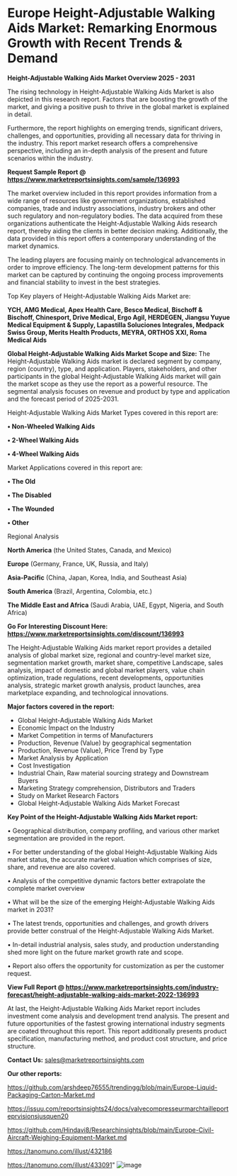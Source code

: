 # Europe Height-Adjustable Walking Aids Market: Remarking Enormous Growth with Recent Trends & Demand

<Strong> Height-Adjustable Walking Aids Market Overview 2025 - 2031</strong>

The rising technology in Height-Adjustable Walking Aids Market is also depicted in this research report. Factors that are boosting the growth of the market, and giving a positive push to thrive in the global market is explained in detail.

Furthermore, the report highlights on emerging trends, significant drivers, challenges, and opportunities, providing all necessary data for thriving in the industry. This report market research offers a comprehensive perspective, including an in-depth analysis of the present and future scenarios within the industry.

<strong>Request Sample Report @ <a href=https://www.marketreportsinsights.com/sample/136993>https://www.marketreportsinsights.com/sample/136993</a></strong>

The market overview included in this report provides information from a wide range of resources like government organizations, established companies, trade and industry associations, industry brokers and other such regulatory and non-regulatory bodies. The data acquired from these organizations authenticate the Height-Adjustable Walking Aids research report, thereby aiding the clients in better decision making. Additionally, the data provided in this report offers a contemporary understanding of the market dynamics.

The leading players are focusing mainly on technological advancements in order to improve efficiency. The long-term development patterns for this market can be captured by continuing the ongoing process improvements and financial stability to invest in the best strategies.

Top Key players of Height-Adjustable Walking Aids Market are:

<strong>YCH, AMG Medical, Apex Health Care, Besco Medical, Bischoff & Bischoff, Chinesport, Drive Medical, Ergo Agil, HERDEGEN, Jiangsu Yuyue Medical Equipment & Supply, Lapastilla Soluciones Integrales, Medpack Swiss Group, Merits Health Products, MEYRA, ORTHOS XXI, Roma Medical Aids</strong>

<strong><b>Global Height-Adjustable Walking Aids Market Scope and Size:</b></strong>
The Height-Adjustable Walking Aids market is declared segment by company, region (country), type, and application. Players, stakeholders, and other participants in the global Height-Adjustable Walking Aids market will gain the market scope as they use the report as a powerful resource. The segmental analysis focuses on revenue and product by type and application and the forecast period of 2025-2031.

Height-Adjustable Walking Aids Market Types covered in this report are:

<strong>• Non-Wheeled Walking Aids

• 2-Wheel Walking Aids

• 4-Wheel Walking Aids</strong>

Market Applications covered in this report are:

<strong>• The Old

• The Disabled

• The Wounded

• Other</strong> 

Regional Analysis

<strong>North America</strong> (the United States, Canada, and Mexico)

<strong>Europe</strong> (Germany, France, UK, Russia, and Italy)

<strong>Asia-Pacific</strong> (China, Japan, Korea, India, and Southeast Asia)

<strong>South America</strong> (Brazil, Argentina, Colombia, etc.)

<strong>The Middle East and Africa</strong> (Saudi Arabia, UAE, Egypt, Nigeria, and South Africa)

<strong>Go For Interesting Discount Here: <a href=https://www.marketreportsinsights.com/discount/136993>https://www.marketreportsinsights.com/discount/136993</a></strong>

The Height-Adjustable Walking Aids market report provides a detailed analysis of global market size, regional and country-level market size, segmentation market growth, market share, competitive Landscape, sales analysis, impact of domestic and global market players, value chain optimization, trade regulations, recent developments, opportunities analysis, strategic market growth analysis, product launches, area marketplace expanding, and technological innovations.

<strong><b>Major factors covered in the report:</b></strong>
<ul>
  <li>Global Height-Adjustable Walking Aids Market </li>
  <li>Economic Impact on the Industry</li>
  <li>Market Competition in terms of Manufacturers</li>
  <li>Production, Revenue (Value) by geographical segmentation</li>
  <li>Production, Revenue (Value), Price Trend by Type</li>
  <li>Market Analysis by Application</li>
  <li>Cost Investigation</li>
  <li>Industrial Chain, Raw material sourcing strategy and Downstream Buyers</li>
  <li>Marketing Strategy comprehension, Distributors and Traders</li>
  <li>Study on Market Research Factors</li>
  <li>Global Height-Adjustable Walking Aids Market Forecast</li>
</ul>

<strong><b>Key Point of the Height-Adjustable Walking Aids Market report:</b></strong>

• Geographical distribution, company profiling, and various other market segmentation are provided in the report.

• For better understanding of the global Height-Adjustable Walking Aids market status, the accurate market valuation which comprises of size, share, and revenue are also covered.

• Analysis of the competitive dynamic factors better extrapolate the complete market overview

• What will be the size of the emerging Height-Adjustable Walking Aids market in 2031?

• The latest trends, opportunities and challenges, and growth drivers provide better construal of the Height-Adjustable Walking Aids Market.

• In-detail industrial analysis, sales study, and production understanding shed more light on the future market growth rate and scope.

• Report also offers the opportunity for customization as per the customer request.

<strong><b>View Full Report @ <a href=https://www.marketreportsinsights.com/industry-forecast/height-adjustable-walking-aids-market-2022-136993>https://www.marketreportsinsights.com/industry-forecast/height-adjustable-walking-aids-market-2022-136993</a></b></strong>


At last, the Height-Adjustable Walking Aids Market report includes investment come analysis and development trend analysis. The present and future opportunities of the fastest growing international industry segments are coated throughout this report. This report additionally presents product specification, manufacturing method, and product cost structure, and price structure.

<strong>Contact Us:</strong>
sales@marketreportsinsights.com

<strong>Our other reports:</strong>

<a href=https://github.com/arshdeep76555/trendingg/blob/main/Europe-Liquid-Packaging-Carton-Market.md>https://github.com/arshdeep76555/trendingg/blob/main/Europe-Liquid-Packaging-Carton-Market.md</a>

<a href=https://issuu.com/reportsinsights24/docs/valvecompresseurmarchtailleporteprvisionsjusquen20>https://issuu.com/reportsinsights24/docs/valvecompresseurmarchtailleporteprvisionsjusquen20</a>

<a href=https://github.com/Hindavi8/Researchinsights/blob/main/Europe-Civil-Aircraft-Weighing-Equipment-Market.md>https://github.com/Hindavi8/Researchinsights/blob/main/Europe-Civil-Aircraft-Weighing-Equipment-Market.md</a>

<a href=https://tanomuno.com/illust/432186>https://tanomuno.com/illust/432186</a>

<a href=https://tanomuno.com/illust/433091>https://tanomuno.com/illust/433091</a>"
![image](https://github.com/user-attachments/assets/de33833d-837d-4e6c-bb40-f50ba8d7d294)
